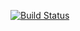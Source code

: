 [![Build Status](https://travis-ci.org/nayaranunes/terra-do-nunca.svg?branch=master)](https://travis-ci.org/github/nayaranunes/terra-do-nunca)